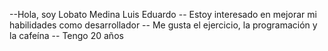 --Hola, soy Lobato Medina Luis Eduardo
-- Estoy interesado en mejorar mi habilidades como desarrollador
-- Me gusta el ejercicio, la programación y la cafeína 
-- Tengo 20 años 

<!---
LobatoMedina/LobatoMedina is a ✨ special ✨ repository because its `README.md` (this file) appears on your GitHub profile.
You can click the Preview link to take a look at your changes.
--->
